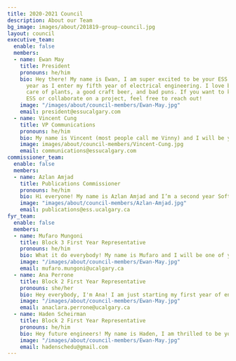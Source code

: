 ```yaml
---
title: 2020-2021 Council
description: About our Team
bg_image: images/about/201819-group-council.jpg
layout: council
executive_team:
  enable: false
  members:
  - name: Ewan May
    title: President
    pronouns: he/him
    bio: Hey there! My name is Ewan, I am super excited to be your ESS president this
      year as I enter my fifth year of electrical engineering. I love board games, taking
      care of plants, a good craft beer, and bad puns. If you want to know more about
      ESS or collaborate on a project, feel free to reach out!
    image: "/images/about/council-members/Ewan-May.jpg"
    email: president@essucalgary.com
  - name: Vincent Cung
    title: VP Communications
    pronouns: he/him
    bio: My name is Vincent (most people call me Vinny) and I will be your VP Communications for the 2020-2021 academic year! I am in my fourth year of geomatics engineering and I love to make new friends. In my spare time, I enjoy playing sports and video games. With our new situation, I’m excited to take on this year’s challenges and help you all out however I can; don’t be afraid to reach out to me online!
    image: images/about/council-members/Vincent-Cung.jpg
    email: communications@essucalgary.com
commissioner_team:
  enable: false
  members:
  - name: Azlan Amjad
    title: Publications Commissioner
    pronouns: he/him
    bio: Hi everyone! My name is Azlan Amjad and I’m a second year Software Engineering student. I am also this year’s Publications Commissioner for ESS. Here is a little bit about myself, I love working out and playing/watching sports, especially basketball, I’m also open to meeting new people so if you ever see me around don’t be afraid to say hi, or contact me on social media or shoot me an email.
    image: "images/about/council-members/Azlan-Amjad.jpg"
    email: publications@ess.ucalgary.ca
fyr_team:
  enable: false
  members:
  - name: Mufaro Mungoni
    title: Block 3 First Year Representative
    pronouns: he/him
    bio: What it do everybody! My name is Mufaro and I will be one of your First Year Reps for the 2020-2021 academic year. I was born, raised and currently reside in Zimbabwe. I am in Block 3 and have no idea which major I want to go into (but software and electrical are whispering in my ear for now). In my spare time I try to read books (I'm not a huge reader but I'm trying to get better), otherwise I watch tv, hang out with friends, play/watch sport (mainly soccer and basketball) and look for any opportunity to grow my character and appreciate different perspectives so I am open to try new things.
    image: "/images/about/council-members/Ewan-May.jpg"
    email: mufaro.mungoni@ucalgary.ca
  - name: Ana Perrone
    title: Block 2 First Year Representative
    pronouns: she/her
    bio: Hey everybody, I'm Ana! I am just starting my first year of engineering here Schulich and I'm so excited to be joining ESS as one of the First Year Representatives for Block 2! My job is to connect students with the council and let them know about everything that is going, so feel free to reach out to me anytime, even if we aren't in the same block! I am really looking forward to meeting new people even though this semester that will be happening virtually! I love music, movies, and hanging out with my friends!
    image: "/images/about/council-members/Ewan-May.jpg"
    email: anaclara.perrone@ucalgary.ca
  - name: Haden Scheirman
    title: Block 2 First Year Representative
    pronouns: he/him
    bio: Hey future engineers! My name is Haden, I am thrilled to be your first-year representative for block one. I can't wait to see what else this year has to offer and to be able to be a part of making it phenomenal for you all. I want you all to get to know me so I'll tell you all a bit about myself; I love biking and hiking in the mountains, I'm the proud father of an adorable bunny named Jade, and I am a terrible cook but I still try. I'm here to guide you all to success so if you have any questions, advice to give, or just want to say hi don't be afraid to reach out to me!
    image: "/images/about/council-members/Ewan-May.jpg"
    email: hadenschedu@gmail.com
---
```

